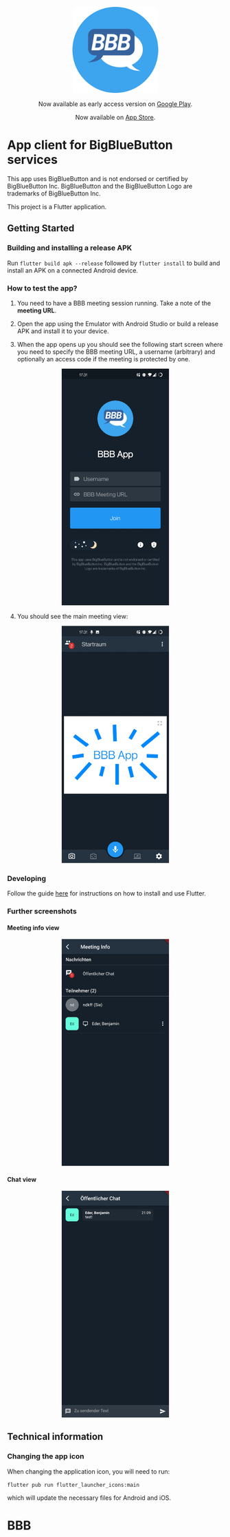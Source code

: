 <p align="center">
    <img src="assets/icon/android/icon.png" width="200">
</p>

<p align="center">
    Now available as early access version on <a href="https://play.google.com/store/apps/details?id=edu.hm.cs.tape.bbb_app">Google Play</a>.
</p>

<p align="center">
    Now available on <a href="https://apps.apple.com/de/app/bbb-app/id1548489267">App Store</a>.
</p>


# App client for BigBlueButton services

This app uses BigBlueButton and is not endorsed or certified by BigBlueButton Inc. BigBlueButton and the BigBlueButton Logo are trademarks of BigBlueButton Inc.

This project is a Flutter application.

## Getting Started

### Building and installing a release APK

Run `flutter build apk --release` followed by `flutter install` to build and install an APK on a connected Android device.

### How to test the app?

1. You need to have a BBB meeting session running.
Take a note of the **meeting URL**.

2. Open the app using the Emulator with Android Studio or build a release APK and install it to your device.

3. When the app opens up you should see the following start screen where you need to specify the BBB meeting URL, a username (arbitrary) and optionally an access code if the meeting is protected by one.

<p align="center">
    <img src="docs/res/screenshots/start_screen.jpg" width="250">
</p>

4. You should see the main meeting view:

<p align="center">
    <img src="docs/res/screenshots/main.jpg" width="250">
</p>

### Developing

Follow the guide [here](https://flutter.dev/docs/get-started/) for instructions on how to install and use Flutter.

### Further screenshots

#### Meeting info view

<p align="center">
    <img src="docs/res/screenshots/meeting_info.jpg" width="250">
</p>

#### Chat view

<p align="center">
    <img src="docs/res/screenshots/chat.jpg" width="250">
</p>


## Technical information

### Changing the app icon

When changing the application icon, you will need to run:

```
flutter pub run flutter_launcher_icons:main
```

which will update the necessary files for Android and iOS.
# BBB

